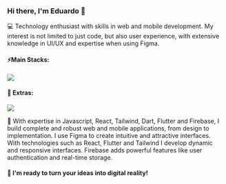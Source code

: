 ### Hi there, I'm Eduardo 👋

💻 Technology enthusiast with skills in web and mobile development. My interest is not limited to just code, but also user experience, with extensive knowledge in UI/UX and expertise when using Figma.

#### ⚡Main Stacks:
<a href="http://skillicons.dev">
<img src="http://skillicons.dev/icons?i=js,react,next,dart,flutter,firebase"/>
<a/>
  
#### 🧩 Extras:
<a href="http://skillicons.dev">
<img src="http://skillicons.dev/icons?i=html,css,ts,tailwind,kali,figma"/>
<a/>
  
<p/>
  
🚀 With expertise in Javascript, React, Tailwind, Dart, Flutter and Firebase, I build complete and robust web and mobile applications, from design to implementation. I use Figma to create intuitive and attractive interfaces. With technologies such as React, Flutter and Tailwind I develop dynamic and responsive interfaces. Firebase adds powerful features like user authentication and real-time storage. 

#### 🧠 I'm ready to turn your ideas into digital reality!

